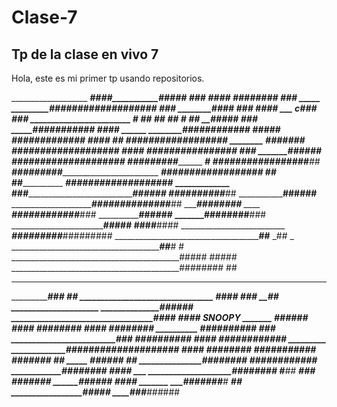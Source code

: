 # Clase-7
Tp de la clase en vivo 7
--------------------------------
 Hola, este es mi primer tp usando repositorios.

___________________ ____________________________####___________#####
_____________________________________________###__ ________________####
_______________________________________########___ __________________###
_____ ____________________###################___________ _______________###
_______________________####___ __________________________________________###
____________________####__________________________ ___ c____________________###
___________________###____________________________ ________________________ # ##
__________________##______________________________ _________________________##
________________# ##________________________________________________ __###____##
______________###____________________ _____###______________________######____##
______________#___________________________###_____ ______ ________##########____##
_____________##____________________________###____ __________##_########### #___###
_____________##___________________________________ _________##_##############___##
________ #######___________________________________________ ##_###############___##
_______##____##__________ ________________________________#__############### #___##
_______#__#####___________________________ ______________#__#################___##
_______#########__________________________________ ______#__ #################___##
________#########_________________________________ ______##_################_ __##
________________##________________________________ ______##_###############___##
_____________ ____###____________________________________##_#### ##########___##
___________________######________ ________________________#_#############___##
_______________________########___________________ ____ ___#_###########___###
______________________________######______________ _______##__######____###
___________________________________#####__________ ______####________####
__________________________ ____________#####_________####___#########
__________________________________________##______ _##
_ __________________________________________##_____# #
__________________________________________##### #####
__________________________________________######## ##
_______________________________________ __
_______________________________________###________ ##
________________________________ ______##___________##
____________________________________###___________ __##
_____________________ ______________###_______##______#
__________________________________##________##____ _##_## SNOOPY
_______ ___________________________#_________##_____#__##
_________________________________##_________##___ _##___##_______####
_________________________________##________##_____ #____##____###_##
__________ ________________________##_______##_____###__##__# #___##
__________________________________###_____ _##____##_#__###____##
____________________________________##_____##_____ ###__###_######
_________ _____________######________###____###__#__##_##### ##___##
_____________________##____###________### ___########_____#______##
_____________________###______##_______##_________ ______________##
_____ ________________##_________##____##_______________ _________##
______________________####_______#### ##________########________##
______________________###__________###________##__ ___##________##
___ ____________________###_##_________________##____# #________##
________________________###__________ _________##___##________###
_________________________###_#________________##__ ##________##
_______ ____________________###_________________####____#_ __##
____________________________#####___________ ____###__#_##_###
